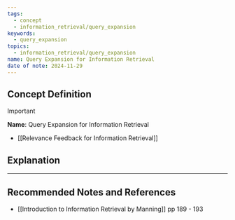 ```yaml
---
tags:
  - concept
  - information_retrieval/query_expansion
keywords:
  - query_expansion
topics:
  - information_retrieval/query_expansion
name: Query Expansion for Information Retrieval
date of note: 2024-11-29
---
```


## Concept Definition

>[!important]
>**Name**: Query Expansion for Information Retrieval


- [[Relevance Feedback for Information Retrieval]]



## Explanation





-----------
##  Recommended Notes and References


- [[Introduction to Information Retrieval by Manning]] pp 189 - 193